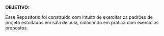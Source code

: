 __OBJETIVO:__

Esse Repositorio foi construido com intuito de exercitar os padrões de projeto estudados em sala de aula, colocando em pratica com exercicios propostos.


